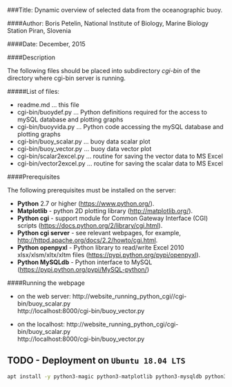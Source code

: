 ###Title: Dynamic overview of selected data from the oceanographic buoy.

####Author: Boris Petelin, National Institute of Biology, Marine Biology Station Piran, Slovenia

####Date: December, 2015

####Description

The following files should be placed into subdirectory *cgi-bin* of the directory where cgi-bin server is running.

#####List of files:
* readme.md ... this file
* cgi-bin/buoydef.py ... Python definitions required for the access to mySQL database and plotting graphs 
* cgi-bin/buoyvida.py ... Python code accessing the mySQL database and plotting graphs 
* cgi-bin/buoy_scalar.py ... buoy data scalar plot
* cgi-bin/buoy_vector.py ...  buoy data vector plot
* cgi-bin/scalar2excel.py ... routine for saving the vector data to MS Excel
* cgi-bin/vector2excel.py ... routine for saving the scalar data to MS Excel

####Prerequisites

The following prerequisites must be installed on the server:

* **Python** 2.7 or higher (https://www.python.org/).
* **Matplotlib** - python 2D plotting library (http://matplotlib.org/).
* **Python cgi** - support module for Common Gateway Interface (CGI) scripts (https://docs.python.org/2/library/cgi.html).
* **Python cgi server** - see relevant webpages, for example, http://httpd.apache.org/docs/2.2/howto/cgi.html.
* **Python openpyxl** - Python library to read/write Excel 2010 xlsx/xlsm/xltx/xltm files (https://pypi.python.org/pypi/openpyxl).
* **Python MySQLdb** - Python interface to MySQL (https://pypi.python.org/pypi/MySQL-python/)

####Running the webpage

* on the web server: http://website_running_python_cgi//cgi-bin/buoy_scalar.py  
http://localhost:8000/cgi-bin/buoy_vector.py

* on the localhost: http://website_running_python_cgi/cgi-bin/buoy_scalar.py  
http://localhost:8000/cgi-bin/buoy_vector.py



## **TODO** - Deployment on `Ubuntu 18.04 LTS`

```bash
apt install -y python3-magic python3-matplotlib python3-mysqldb python3-openpyxl python3-mpltoolkits.basemap
```
